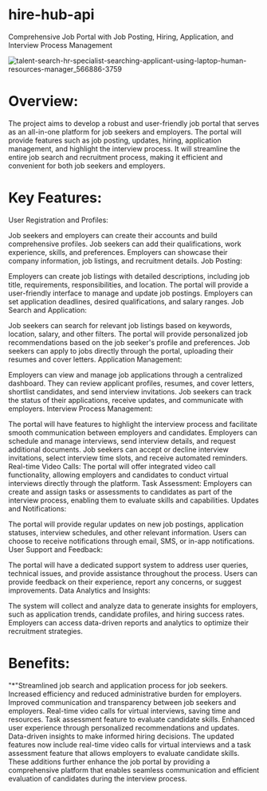 # hire-hub-api
 Comprehensive Job Portal with Job Posting, Hiring, Application, and Interview Process Management
 
![talent-search-hr-specialist-searching-applicant-using-laptop-human-resources-manager_566886-3759](https://github.com/Aplet-Technologies/hire-hub-api/assets/56709898/d268e59d-3329-4f6e-a20a-c3a557bdfc3c)

# Overview:
The project aims to develop a robust and user-friendly job portal that serves as an all-in-one platform for job seekers and employers. The portal will provide features such as job posting, updates, hiring, application management, and highlight the interview process. It will streamline the entire job search and recruitment process, making it efficient and convenient for both job seekers and employers.

# Key Features:
User Registration and Profiles:

Job seekers and employers can create their accounts and build comprehensive profiles.
Job seekers can add their qualifications, work experience, skills, and preferences.
Employers can showcase their company information, job listings, and recruitment details.
Job Posting:

Employers can create job listings with detailed descriptions, including job title, requirements, responsibilities, and location.
The portal will provide a user-friendly interface to manage and update job postings.
Employers can set application deadlines, desired qualifications, and salary ranges.
Job Search and Application:

Job seekers can search for relevant job listings based on keywords, location, salary, and other filters.
The portal will provide personalized job recommendations based on the job seeker's profile and preferences.
Job seekers can apply to jobs directly through the portal, uploading their resumes and cover letters.
Application Management:

Employers can view and manage job applications through a centralized dashboard.
They can review applicant profiles, resumes, and cover letters, shortlist candidates, and send interview invitations.
Job seekers can track the status of their applications, receive updates, and communicate with employers.
Interview Process Management:

The portal will have features to highlight the interview process and facilitate smooth communication between employers and candidates.
Employers can schedule and manage interviews, send interview details, and request additional documents.
Job seekers can accept or decline interview invitations, select interview time slots, and receive automated reminders.
Real-time Video Calls: The portal will offer integrated video call functionality, allowing employers and candidates to conduct virtual interviews directly through the platform.
Task Assessment: Employers can create and assign tasks or assessments to candidates as part of the interview process, enabling them to evaluate skills and capabilities.
Updates and Notifications:

The portal will provide regular updates on new job postings, application statuses, interview schedules, and other relevant information.
Users can choose to receive notifications through email, SMS, or in-app notifications.
User Support and Feedback:

The portal will have a dedicated support system to address user queries, technical issues, and provide assistance throughout the process.
Users can provide feedback on their experience, report any concerns, or suggest improvements.
Data Analytics and Insights:

The system will collect and analyze data to generate insights for employers, such as application trends, candidate profiles, and hiring success rates.
Employers can access data-driven reports and analytics to optimize their recruitment strategies.

# Benefits:
"*"Streamlined job search and application process for job seekers.
Increased efficiency and reduced administrative burden for employers.
Improved communication and transparency between job seekers and employers.
Real-time video calls for virtual interviews, saving time and resources.
Task assessment feature to evaluate candidate skills.
Enhanced user experience through personalized recommendations and updates.
Data-driven insights to make informed hiring decisions.
The updated features now include real-time video calls for virtual interviews and a task assessment feature that allows employers to evaluate candidate skills. These additions further enhance the job portal by providing a comprehensive platform that enables seamless communication and efficient evaluation of candidates during the interview process.
